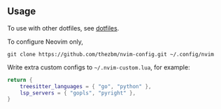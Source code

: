 ## Usage

To use with other dotfiles, see [dotfiles](https://github.com/thezbm/dotfiles).

To configure Neovim only, 

```shell
git clone https://github.com/thezbm/nvim-config.git ~/.config/nvim
```

Write extra custom configs to `~/.nvim-custom.lua`, for example:

```lua 
return {
    treesitter_languages = { "go", "python" },
    lsp_servers = { "gopls", "pyright" },
}
```
